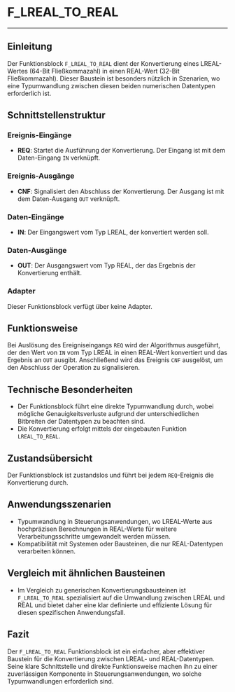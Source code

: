 # F_LREAL_TO_REAL

* * * * * * * * * *
## Einleitung
Der Funktionsblock `F_LREAL_TO_REAL` dient der Konvertierung eines LREAL-Wertes (64-Bit Fließkommazahl) in einen REAL-Wert (32-Bit Fließkommazahl). Dieser Baustein ist besonders nützlich in Szenarien, wo eine Typumwandlung zwischen diesen beiden numerischen Datentypen erforderlich ist.

## Schnittstellenstruktur
### **Ereignis-Eingänge**
- **REQ**: Startet die Ausführung der Konvertierung. Der Eingang ist mit dem Daten-Eingang `IN` verknüpft.

### **Ereignis-Ausgänge**
- **CNF**: Signalisiert den Abschluss der Konvertierung. Der Ausgang ist mit dem Daten-Ausgang `OUT` verknüpft.

### **Daten-Eingänge**
- **IN**: Der Eingangswert vom Typ LREAL, der konvertiert werden soll.

### **Daten-Ausgänge**
- **OUT**: Der Ausgangswert vom Typ REAL, der das Ergebnis der Konvertierung enthält.

### **Adapter**
Dieser Funktionsblock verfügt über keine Adapter.

## Funktionsweise
Bei Auslösung des Ereigniseingangs `REQ` wird der Algorithmus ausgeführt, der den Wert von `IN` vom Typ LREAL in einen REAL-Wert konvertiert und das Ergebnis an `OUT` ausgibt. Anschließend wird das Ereignis `CNF` ausgelöst, um den Abschluss der Operation zu signalisieren.

## Technische Besonderheiten
- Der Funktionsblock führt eine direkte Typumwandlung durch, wobei mögliche Genauigkeitsverluste aufgrund der unterschiedlichen Bitbreiten der Datentypen zu beachten sind.
- Die Konvertierung erfolgt mittels der eingebauten Funktion `LREAL_TO_REAL`.

## Zustandsübersicht
Der Funktionsblock ist zustandslos und führt bei jedem `REQ`-Ereignis die Konvertierung durch.

## Anwendungsszenarien
- Typumwandlung in Steuerungsanwendungen, wo LREAL-Werte aus hochpräzisen Berechnungen in REAL-Werte für weitere Verarbeitungsschritte umgewandelt werden müssen.
- Kompatibilität mit Systemen oder Bausteinen, die nur REAL-Datentypen verarbeiten können.

## Vergleich mit ähnlichen Bausteinen
- Im Vergleich zu generischen Konvertierungsbausteinen ist `F_LREAL_TO_REAL` spezialisiert auf die Umwandlung zwischen LREAL und REAL und bietet daher eine klar definierte und effiziente Lösung für diesen spezifischen Anwendungsfall.

## Fazit
Der `F_LREAL_TO_REAL` Funktionsblock ist ein einfacher, aber effektiver Baustein für die Konvertierung zwischen LREAL- und REAL-Datentypen. Seine klare Schnittstelle und direkte Funktionsweise machen ihn zu einer zuverlässigen Komponente in Steuerungsanwendungen, wo solche Typumwandlungen erforderlich sind.
